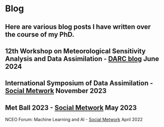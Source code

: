 # Blog

Here are various blog posts I have written over the course of my PhD.
---
12th Workshop on Meteorological Sensitivity Analysis and Data Assimilation - [DARC blog](https://research.reading.ac.uk/met-darc/2024/06/20/12th-workshop-on-meteorological-sensitivity-analysis-and-data-assimilation/) June 2024
---
International Symposium of Data Assimilation - [Social Metwork](https://socialmetwork.blog/2023/11/10/international-symposium-of-data-assimilation-2023/) November 2023
---
Met Ball 2023 - [Social Metwork](https://socialmetwork.blog/2023/05/19/met-ball-2023/) May 2023
---
NCEO Forum: Machine Learning and AI - [Social Metwork](https://socialmetwork.blog/2022/04/22/nceo-forum-machine-learning-and-ai/) April 2022
